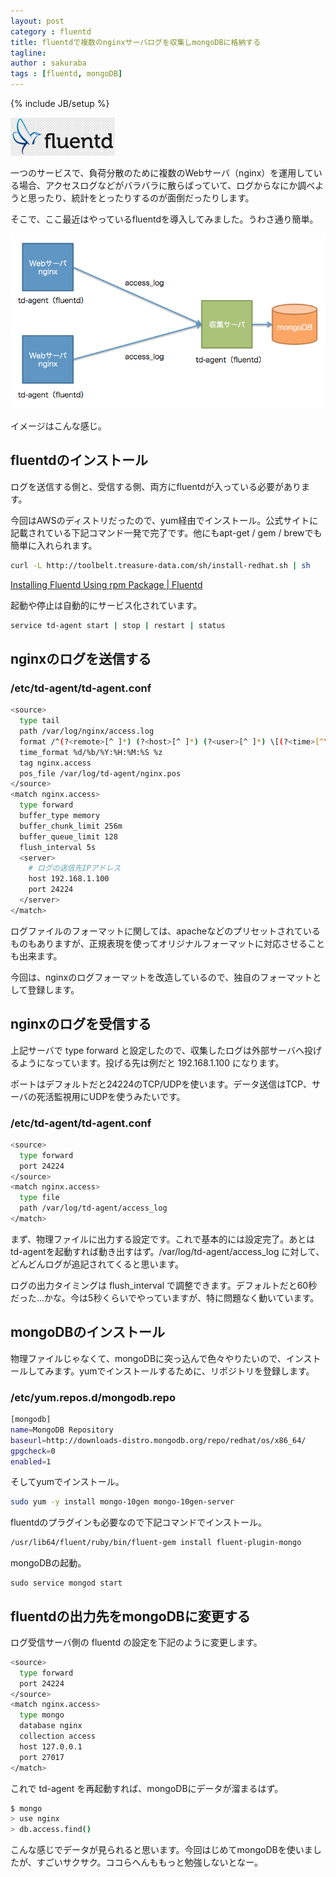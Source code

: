 ```yaml
---
layout: post
category : fluentd
title: fluentdで複数のnginxサーバログを収集しmongoDBに格納する
tagline: 
author : sakuraba
tags : [fluentd, mongoDB]
---
```

{% include JB/setup %}

![fluentd](/assets/img/2013-10-02-fluentd.png)

一つのサービスで、負荷分散のために複数のWebサーバ（nginx）を運用している場合、アクセスログなどがバラバラに散らばっていて、ログからなにか調べようと思ったり、統計をとったりするのが面倒だったりします。

そこで、ここ最近はやっているfluentdを導入してみました。うわさ通り簡単。

![title](/assets/img/2013-10-02-fluentd2.png)

イメージはこんな感じ。

## fluentdのインストール

ログを送信する側と、受信する側、両方にfluentdが入っている必要があります。

今回はAWSのディストリだったので、yum経由でインストール。公式サイトに記載されている下記コマンド一発で完了です。他にもapt-get / gem / brewでも簡単に入れられます。

```bash
curl -L http://toolbelt.treasure-data.com/sh/install-redhat.sh | sh
```

[Installing Fluentd Using rpm Package | Fluentd](http://docs.fluentd.org/articles/install-by-rpm)

起動や停止は自動的にサービス化されています。

```bash
service td-agent start | stop | restart | status
```

## nginxのログを送信する

### /etc/td-agent/td-agent.conf

```bash
<source>
  type tail
  path /var/log/nginx/access.log
  format /^(?<remote>[^ ]*) (?<host>[^ ]*) (?<user>[^ ]*) \[(?<time>[^\]]*)\] "(?<method>\S+)(?: +(?<path>[^ ]*) +\S*)?" (?<code>[^ ]*) (?<size>[^ ]*)(?: "(?<referer>[^\"]*)" "(?<agent>[^\"]*)" "(?<forwarder>[^\"]*)") (?<requesttime>[^ ]*)?/
  time_format %d/%b/%Y:%H:%M:%S %z
  tag nginx.access
  pos_file /var/log/td-agent/nginx.pos
</source>
<match nginx.access>
  type forward
  buffer_type memory
  buffer_chunk_limit 256m
  buffer_queue_limit 128
  flush_interval 5s
  <server>
    # ログの送信先IPアドレス
    host 192.168.1.100
    port 24224
  </server>
</match>
```

ログファイルのフォーマットに関しては、apacheなどのプリセットされているものもありますが、正規表現を使ってオリジナルフォーマットに対応させることも出来ます。

今回は、nginxのログフォーマットを改造しているので、独自のフォーマットとして登録します。

## nginxのログを受信する

上記サーバで type forward と設定したので、収集したログは外部サーバへ投げるようになっています。投げる先は例だと 192.168.1.100 になります。

ポートはデフォルトだと24224のTCP/UDPを使います。データ送信はTCP、サーバの死活監視用にUDPを使うみたいです。

### /etc/td-agent/td-agent.conf

```bash
<source>
  type forward
  port 24224
</source>
<match nginx.access>
  type file
  path /var/log/td-agent/access_log
</match>
```

まず、物理ファイルに出力する設定です。これで基本的には設定完了。あとはtd-agentを起動すれば動き出すはず。/var/log/td-agent/access_log に対して、どんどんログが追記されてくると思います。

ログの出力タイミングは flush_interval で調整できます。デフォルトだと60秒だった…かな。今は5秒くらいでやっていますが、特に問題なく動いています。

## mongoDBのインストール

物理ファイルじゃなくて、mongoDBに突っ込んで色々やりたいので、インストールしてみます。yumでインストールするために、リポジトリを登録します。

### /etc/yum.repos.d/mongodb.repo

```bash
[mongodb]
name=MongoDB Repository
baseurl=http://downloads-distro.mongodb.org/repo/redhat/os/x86_64/
gpgcheck=0
enabled=1
```

そしてyumでインストール。

```bash
sudo yum -y install mongo-10gen mongo-10gen-server
```

fluentdのプラグインも必要なので下記コマンドでインストール。

```bash
/usr/lib64/fluent/ruby/bin/fluent-gem install fluent-plugin-mongo
```

mongoDBの起動。

```
sudo service mongod start
```

## fluentdの出力先をmongoDBに変更する

ログ受信サーバ側の fluentd の設定を下記のように変更します。

```bash
<source>
  type forward
  port 24224
</source>
<match nginx.access>
  type mongo
  database nginx
  collection access
  host 127.0.0.1
  port 27017
</match>
```

これで td-agent を再起動すれば、mongoDBにデータが溜まるはず。

```bash
$ mongo
> use nginx
> db.access.find()
```

こんな感じでデータが見られると思います。今回はじめてmongoDBを使いましたが、すごいサクサク。ココらへんももっと勉強しないとなー。
